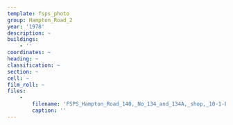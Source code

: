 ```yaml
---
template: fsps_photo
group: Hampton_Road_2
year: '1978'
description: ~
buildings:
    - ''
coordinates: ~
heading: ~
classification: ~
section: ~
cell: ~
film_roll: ~
files:
    -
        filename: 'FSPS_Hampton_Road_140,_No_134_and_134A,_shop,_10-1-E,_1978.png'
        caption: ''
---
```

